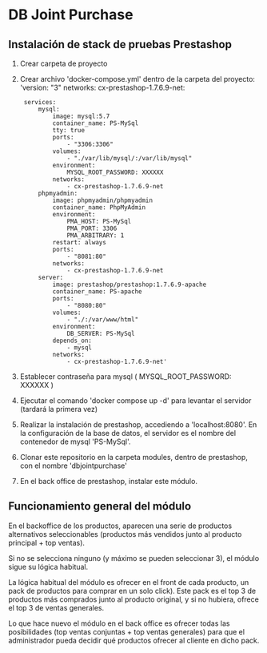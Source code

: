 # DB Joint Purchase

## Instalación de stack de pruebas Prestashop

1. Crear carpeta de proyecto
2. Crear archivo 'docker-compose.yml' dentro de la carpeta del proyecto:
        'version: "3"
        networks: 
            cx-prestashop-1.7.6.9-net:
        
        services: 
            mysql:
                image: mysql:5.7
                container_name: PS-MySql
                tty: true
                ports:
                    - "3306:3306"
                volumes:
                    - "./var/lib/mysql/:/var/lib/mysql"
                environment: 
                    MYSQL_ROOT_PASSWORD: XXXXXX 
                networks: 
                    - cx-prestashop-1.7.6.9-net
            phpmyadmin:
                image: phpmyadmin/phpmyadmin
                container_name: PhpMyAdmin
                environment:
                    PMA_HOST: PS-MySql
                    PMA_PORT: 3306
                    PMA_ARBITRARY: 1
                restart: always
                ports:
                    - "8081:80"
                networks: 
                    - cx-prestashop-1.7.6.9-net
            server:
                image: prestashop/prestashop:1.7.6.9-apache
                container_name: PS-apache
                ports:
                    - "8080:80"
                volumes:
                    - "./:/var/www/html"
                environment:
                    DB_SERVER: PS-MySql
                depends_on:  
                    - mysql
                networks: 
                    - cx-prestashop-1.7.6.9-net'

3. Establecer contraseña para mysql ( MYSQL_ROOT_PASSWORD: XXXXXX )
4. Ejecutar el comando 'docker compose up -d' para levantar el servidor (tardará la primera vez)
5. Realizar la instalación de prestashop, accediendo a 'localhost:8080'. En la configuración de la base de datos, el servidor es el nombre del contenedor de mysql 'PS-MySql'.
6. Clonar este repositorio en la carpeta modules, dentro de prestashop, con el nombre 'dbjointpurchase'
7. En el back office de prestashop, instalar este módulo.

## Funcionamiento general del módulo ##
En el backoffice de los productos, aparecen una serie de productos alternativos seleccionables (productos más vendidos junto al producto principal + top ventas). 

Si no se selecciona ninguno (y máximo se pueden seleccionar 3), el módulo sigue su lógica habitual.

La lógica habitual del módulo es ofrecer en el front de cada producto, un pack de productos para comprar en un solo click). Este pack es el top 3 de productos más comprados junto al producto original, y si no hubiera, ofrece el top 3 de ventas generales.

Lo que hace nuevo el módulo en el back office es ofrecer todas las posibilidades (top ventas conjuntas + top ventas generales) para que el administrador pueda decidir qué productos ofrecer al cliente en dicho pack.